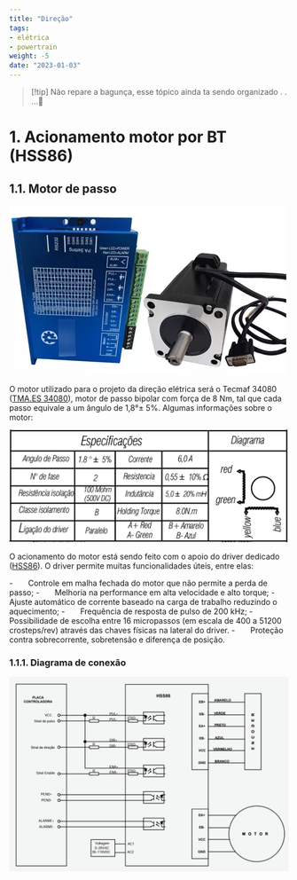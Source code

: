 ```yaml
---
title: "Direção"
tags:
- elétrica
- powertrain
weight: -5
date: "2023-01-03"
---
```


>[!tip] Não repare a bagunça, esse tópico ainda ta sendo organizado . . ...🐌

# 1. Acionamento motor por BT (HSS86)

## 1.1. Motor de passo

![](content/images/direcao_motor_driver.png)

O motor utilizado para o projeto da direção elétrica será o Tecmaf 34080 ([TMA.ES 34080](https://tecmaf.com.br/wp-content/uploads/2020/07/TMA.ES_.34080.pdf)), motor de passo bipolar com força de 8 Nm, tal que cada passo equivale a um ângulo de 1,8°± 5%. Algumas informações sobre o motor:

![](content/images/direcao_motor.png)

O acionamento do motor está sendo feito com o apoio do driver dedicado ([HSS86](https://www.jbcnc.se/images/datasheets/HSS86.pdf)). O driver permite muitas funcionalidades úteis, entre elas:

-       Controle em malha fechada do motor que não permite a perda de passo;
-       Melhoria na performance em alta velocidade e alto torque;
-       Ajuste automático de corrente baseado na carga de trabalho reduzindo o aquecimento;
-       Frequência de resposta de pulso de 200 kHz;
-       Possibilidade de escolha entre 16 micropassos (em escala de 400 a 51200 crosteps/rev) através das chaves físicas na lateral do driver.
-       Proteção contra sobrecorrente, sobretensão e diferença de posição.

### 1.1.1. Diagrama de conexão

![](content/images/direcao_esquema_hss86.png)

